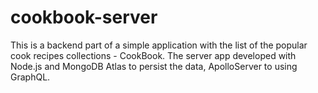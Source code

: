 # cookbook-server

This is a backend part of a simple application with the list of the popular cook recipes collections - CookBook. The server app developed with Node.js and MongoDB Atlas to persist the data, ApolloServer to using GraphQL.